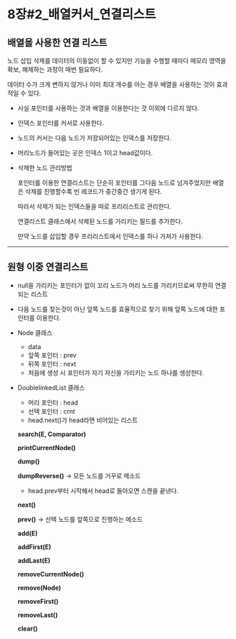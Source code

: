 # 8장#2_배열커서_연결리스트

## 배열을 사용한 연결 리스트

노드 삽입 삭제를 데이터의 이동없이 할 수 있지만 기능을 수행할 때마다 메모리 영역을 확보, 해제하는 과정이 매번 필요하다.

데이터 수가 크게 변하지 않거나 이미 최대 개수를 아는 경우 배열을 사용하는 것이 효과적일 수 있다.

- 사실 포인터를 사용하는 것과 배열을 이용한다는 것 이외에 다르지 않다.
- 인덱스 포인터를 커서로 사용한다.
- 노드의 커서는 다음 노드가 저장되어있는 인덱스를 저장한다.
- 머리노드가 들어있는 곳은 인덱스 1이고 head값이다.

- 삭제한 노드 관리방법
    
    포인터를 이용한 연결리스트는 단순히  포인터를 그다음 노드로 넘겨주었지만 배열은 삭제를 진행할수록 빈 레코드가 중간중간 생기게 된다.
    
    따라서 삭제가 되는  인덱스들을 따로 프리리스트로 관리한다.
    
    연결리스트 클래스에서 삭제된 노드를 가리키는 필드를 추가한다.
    
    만약 노드를 삽입할 경우 프리리스트에서 인덱스를 하나 가져가 사용한다.
    

---

## 원형 이중 연결리스트

- null을 가리키는 포인터가 없이 꼬리 노드가 머리 노드를 가리키므로써 무한히 연결되는 리스트
- 다음 노드를 찾는것이 아닌 앞쪽 노드를 효율적으로 찾기 위해 앞쪽 노드에 대한 포인터를 이용한다.
- Node<E> 클래스
    - data
    - 앞쪽 포인터 : prev
    - 뒤쪽 포인터 : next
    - 처음에 생성 시 포인터가 자기 자신을 가리키는 노드 하나를 생성한다.
- DoubleIinkedList<E> 클래스
    - 머리 포인터 : head
    - 선택 포인터 : crnt
    - head.next()가 head라면 비어있는 리스트
    
    **search(E, Comparator)**
    
    **printCurrentNode()**
    
    **dump()**
    
    **dumpReverse()** → 모든 노드를 거꾸로 메소드
    
    - head.prev부터 시작해서 head로 돌아오면 스캔을 끝낸다.
    
    **next()**
    
    **prev()** → 선택 노드를 앞쪽으로 진행하는 메소드
    
    **add(E)**
    
    **addFirst(E)**
    
    **addLast(E)**
    
    **removeCurrentNode()**
    
    **remove(Node)**
    
    **removeFirst()**
    
    **removeLast()**
    
    **clear()**